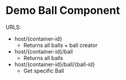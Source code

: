 # Demo Ball Component

URLS:
* host/{container-id}
  * Returns all balls + ball creator
* host/{container-id}/ball
  * Returns all balls
* host/{container-id}/ball/{ball-id}
  * Get specific Ball